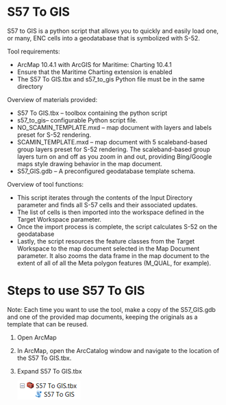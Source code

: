 # S57 To GIS

S57 to GIS is a python script that allows you to quickly and easily load one, or many, ENC cells into a
geodatabase that is symbolized with S-52.

Tool requirements:
* ArcMap 10.4.1 with ArcGIS for Maritime: Charting 10.4.1
* Ensure that the Maritime Charting extension is enabled
* The S57 To GIS.tbx and s57_to_gis Python file must be in the same directory

Overview of materials provided:
* S57 To GIS.tbx – toolbox containing the python script
* s57_to_gis– configurable Python script file.
* NO_SCAMIN_TEMPLATE.mxd – map document with layers and labels preset for S-52 rendering.
* SCAMIN_TEMPLATE.mxd – map document with 5 scaleband-based group layers preset for S-52 rendering. The scaleband-based group layers turn on and off as you zoom in and out, providing Bing/Google maps style drawing behavior in the map document.
* S57_GIS.gdb – A preconfigured geodatabase template schema.

Overview of tool functions:
* This script iterates through the contents of the Input Directory parameter and finds all S-57 cells and their associated updates.
* The list of cells is then imported into the workspace defined in the Target Workspace parameter.
* Once the import process is complete, the script calculates S-52 on the geodatabase
* Lastly, the script resources the feature classes from the Target Workspace to the map document selected in the Map Document parameter. It also zooms the data frame in the map document to the extent of all of all the Meta polygon features (M_QUAL, for example).

# Steps to use S57 To GIS

Note: Each time you want to use the tool, make a copy of the S57_GIS.gdb and one of the provided map
documents, keeping the originals as a template that can be reused. 

1. Open ArcMap
2. In ArcMap, open the ArcCatalog window and navigate to the location of the S57 To GIS.tbx.
3. Expand S57 To GIS.tbx

      ![App](toolbox.png)
